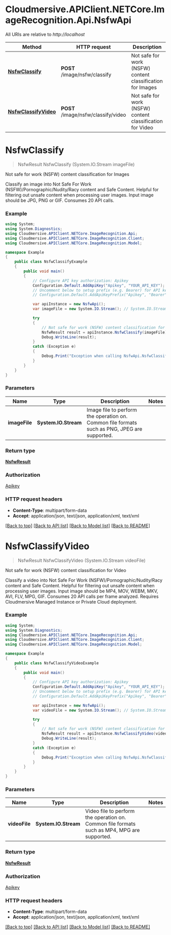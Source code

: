 # Cloudmersive.APIClient.NETCore.ImageRecognition.Api.NsfwApi

All URIs are relative to *http://localhost*

Method | HTTP request | Description
------------- | ------------- | -------------
[**NsfwClassify**](NsfwApi.md#nsfwclassify) | **POST** /image/nsfw/classify | Not safe for work (NSFW) content classification for Images
[**NsfwClassifyVideo**](NsfwApi.md#nsfwclassifyvideo) | **POST** /image/nsfw/classify/video | Not safe for work (NSFW) content classification for Video


<a name="nsfwclassify"></a>
# **NsfwClassify**
> NsfwResult NsfwClassify (System.IO.Stream imageFile)

Not safe for work (NSFW) content classification for Images

Classify an image into Not Safe For Work (NSFW)/Pornographic/Nudity/Racy content and Safe Content.  Helpful for filtering out unsafe content when processing user images.  Input image should be JPG, PNG or GIF.  Consumes 20 API calls.

### Example
```csharp
using System;
using System.Diagnostics;
using Cloudmersive.APIClient.NETCore.ImageRecognition.Api;
using Cloudmersive.APIClient.NETCore.ImageRecognition.Client;
using Cloudmersive.APIClient.NETCore.ImageRecognition.Model;

namespace Example
{
    public class NsfwClassifyExample
    {
        public void main()
        {
            // Configure API key authorization: Apikey
            Configuration.Default.AddApiKey("Apikey", "YOUR_API_KEY");
            // Uncomment below to setup prefix (e.g. Bearer) for API key, if needed
            // Configuration.Default.AddApiKeyPrefix("Apikey", "Bearer");

            var apiInstance = new NsfwApi();
            var imageFile = new System.IO.Stream(); // System.IO.Stream | Image file to perform the operation on.  Common file formats such as PNG, JPEG are supported.

            try
            {
                // Not safe for work (NSFW) content classification for Images
                NsfwResult result = apiInstance.NsfwClassify(imageFile);
                Debug.WriteLine(result);
            }
            catch (Exception e)
            {
                Debug.Print("Exception when calling NsfwApi.NsfwClassify: " + e.Message );
            }
        }
    }
}
```

### Parameters

Name | Type | Description  | Notes
------------- | ------------- | ------------- | -------------
 **imageFile** | **System.IO.Stream**| Image file to perform the operation on.  Common file formats such as PNG, JPEG are supported. | 

### Return type

[**NsfwResult**](NsfwResult.md)

### Authorization

[Apikey](../README.md#Apikey)

### HTTP request headers

 - **Content-Type**: multipart/form-data
 - **Accept**: application/json, text/json, application/xml, text/xml

[[Back to top]](#) [[Back to API list]](../README.md#documentation-for-api-endpoints) [[Back to Model list]](../README.md#documentation-for-models) [[Back to README]](../README.md)

<a name="nsfwclassifyvideo"></a>
# **NsfwClassifyVideo**
> NsfwResult NsfwClassifyVideo (System.IO.Stream videoFile)

Not safe for work (NSFW) content classification for Video

Classify a video into Not Safe For Work (NSFW)/Pornographic/Nudity/Racy content and Safe Content.  Helpful for filtering out unsafe content when processing user images.  Input image should be MP4, MOV, WEBM, MKV, AVI, FLV, MPG, GIF.  Consumes 20 API calls per frame analyzed.  Requires Cloudmersive Managed Instance or Private Cloud deployment.

### Example
```csharp
using System;
using System.Diagnostics;
using Cloudmersive.APIClient.NETCore.ImageRecognition.Api;
using Cloudmersive.APIClient.NETCore.ImageRecognition.Client;
using Cloudmersive.APIClient.NETCore.ImageRecognition.Model;

namespace Example
{
    public class NsfwClassifyVideoExample
    {
        public void main()
        {
            // Configure API key authorization: Apikey
            Configuration.Default.AddApiKey("Apikey", "YOUR_API_KEY");
            // Uncomment below to setup prefix (e.g. Bearer) for API key, if needed
            // Configuration.Default.AddApiKeyPrefix("Apikey", "Bearer");

            var apiInstance = new NsfwApi();
            var videoFile = new System.IO.Stream(); // System.IO.Stream | Video file to perform the operation on.  Common file formats such as MP4, MPG are supported.

            try
            {
                // Not safe for work (NSFW) content classification for Video
                NsfwResult result = apiInstance.NsfwClassifyVideo(videoFile);
                Debug.WriteLine(result);
            }
            catch (Exception e)
            {
                Debug.Print("Exception when calling NsfwApi.NsfwClassifyVideo: " + e.Message );
            }
        }
    }
}
```

### Parameters

Name | Type | Description  | Notes
------------- | ------------- | ------------- | -------------
 **videoFile** | **System.IO.Stream**| Video file to perform the operation on.  Common file formats such as MP4, MPG are supported. | 

### Return type

[**NsfwResult**](NsfwResult.md)

### Authorization

[Apikey](../README.md#Apikey)

### HTTP request headers

 - **Content-Type**: multipart/form-data
 - **Accept**: application/json, text/json, application/xml, text/xml

[[Back to top]](#) [[Back to API list]](../README.md#documentation-for-api-endpoints) [[Back to Model list]](../README.md#documentation-for-models) [[Back to README]](../README.md)

